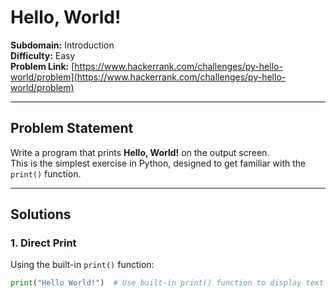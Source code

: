 # Hello, World! 

**Subdomain:** Introduction  
**Difficulty:** Easy  
**Problem Link:** [https://www.hackerrank.com/challenges/py-hello-world/problem](https://www.hackerrank.com/challenges/py-hello-world/problem)

---

## Problem Statement
Write a program that prints **Hello, World!** on the output screen.  
This is the simplest exercise in Python, designed to get familiar with the `print()` function.

---

## Solutions

### 1. Direct Print
Using the built-in `print()` function:
```python
print("Hello World!")  # Use built-in print() function to display text
